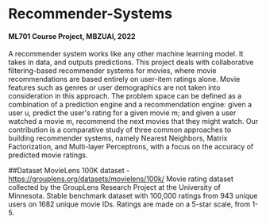 # Recommender-Systems
#### ML701 Course Project, MBZUAI, 2022

A recommender system works like any other machine learning model. It takes in data, and outputs predictions. This project deals with collaborative filtering-based recommender systems for movies, where movie recommendations are based entirely on user-item ratings alone. Movie features such as genres or user demographics are not taken into consideration in this approach. The problem space can be defined as a combination of a prediction engine and a recommendation engine: given a user u, predict the user's rating for a given movie m; and given a user watched a movie m, recommend the next movies that they might watch. Our contribution is a comparative study of three common approaches to building recommender systems, namely Nearest Neighbors, Matrix Factorization, and Multi-layer Perceptrons, with a focus on the accuracy of predicted movie ratings.

##Dataset
MovieLens 100K dataset - https://grouplens.org/datasets/movielens/100k/
Movie rating dataset collected by the GroupLens Research Project at the University of Minnesota. Stable benchmark dataset with 100,000 ratings from 943 unique users on 1682 unique movie IDs. Ratings are made on a 5-star scale, from 1-5. 

